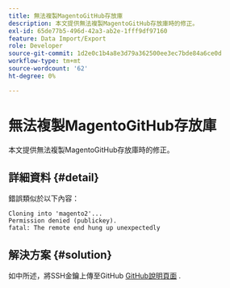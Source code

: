 ```yaml
---
title: 無法複製MagentoGitHub存放庫
description: 本文提供無法複製MagentoGitHub存放庫時的修正。
exl-id: 65de77b5-496d-42a3-ab2e-1fff9df97160
feature: Data Import/Export
role: Developer
source-git-commit: 1d2e0c1b4a8e3d79a362500ee3ec7bde84a6ce0d
workflow-type: tm+mt
source-wordcount: '62'
ht-degree: 0%

---
```


# 無法複製MagentoGitHub存放庫

本文提供無法複製MagentoGitHub存放庫時的修正。

## 詳細資料 {#detail}

錯誤類似於以下內容：

```terminal
Cloning into 'magento2'...
Permission denied (publickey).
fatal: The remote end hung up unexpectedly
```

## 解決方案 {#solution}

如中所述，將SSH金鑰上傳至GitHub [GitHub說明頁面](https://help.github.com/articles/generating-ssh-keys) .
